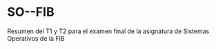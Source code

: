# SO--FIB
Resumen del T1 y T2 para el examen final de la asignatura de Sistemas Operativos de la FIB
